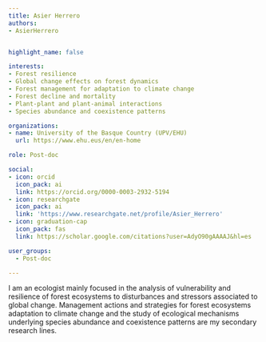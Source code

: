 ```yaml
---
title: Asier Herrero
authors:
- AsierHerrero


highlight_name: false

interests:
- Forest resilience
- Global change effects on forest dynamics
- Forest management for adaptation to climate change
- Forest decline and mortality
- Plant-plant and plant-animal interactions
- Species abundance and coexistence patterns

organizations:
- name: University of the Basque Country (UPV/EHU)
  url: https://www.ehu.eus/en/en-home

role: Post-doc

social:
- icon: orcid
  icon_pack: ai
  link: https://orcid.org/0000-0003-2932-5194
- icon: researchgate
  icon_pack: ai
  link: 'https://www.researchgate.net/profile/Asier_Herrero'
- icon: graduation-cap
  icon_pack: fas
  link: https://scholar.google.com/citations?user=AdyO90gAAAAJ&hl=es

user_groups: 
  - Post-doc

---
```


I am an ecologist mainly focused in the analysis of vulnerability and resilience of forest ecosystems to disturbances and stressors associated to global change. Management actions and strategies for forest ecosystems adaptation to climate change and the study of ecological mechanisms underlying species abundance and coexistence patterns are my secondary research lines.
